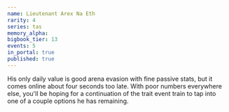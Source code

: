 ```yaml
---
name: Lieutenant Arex Na Eth
rarity: 4
series: tas
memory_alpha:
bigbook_tier: 13
events: 5
in_portal: true
published: true
---
```


His only daily value is good arena evasion with fine passive stats, but it comes online about four seconds too late. With poor numbers everywhere else, you'll be hoping for a continuation of the trait event train to tap into one of a couple options he has remaining.
